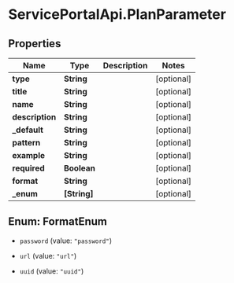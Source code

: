 # ServicePortalApi.PlanParameter

## Properties
Name | Type | Description | Notes
------------ | ------------- | ------------- | -------------
**type** | **String** |  | [optional] 
**title** | **String** |  | [optional] 
**name** | **String** |  | [optional] 
**description** | **String** |  | [optional] 
**_default** | **String** |  | [optional] 
**pattern** | **String** |  | [optional] 
**example** | **String** |  | [optional] 
**required** | **Boolean** |  | [optional] 
**format** | **String** |  | [optional] 
**_enum** | **[String]** |  | [optional] 


<a name="FormatEnum"></a>
## Enum: FormatEnum


* `password` (value: `"password"`)

* `url` (value: `"url"`)

* `uuid` (value: `"uuid"`)




